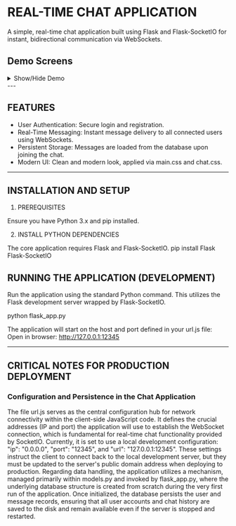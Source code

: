 # REAL-TIME CHAT APPLICATION

A simple, real-time chat application built using Flask and Flask-SocketIO for instant, bidirectional communication via WebSockets.

## Demo Screens

<details>
  <summary>Show/Hide Demo</summary>

  ### Application Start
  ![Home Page ](images/app_start.png)

  ### Registration / Setup Screen
  ![Registration Screen](images/registration.png)

  ### Chatting
  ![Chatting with people](images/chat.png)

</details>
---

## FEATURES

* User Authentication: Secure login and registration.
* Real-Time Messaging: Instant message delivery to all connected users using WebSockets.
* Persistent Storage: Messages are loaded from the database upon joining the chat.
* Modern UI: Clean and modern look, applied via main.css and chat.css.

---

## INSTALLATION AND SETUP

1. PREREQUISITES

Ensure you have Python 3.x and pip installed.

2. INSTALL PYTHON DEPENDENCIES

The core application requires Flask and Flask-SocketIO.
pip install Flask Flask-SocketIO

## RUNNING THE APPLICATION (DEVELOPMENT)

Run the application using the standard Python command. This utilizes the Flask development server wrapped by Flask-SocketIO.

python flask_app.py

The application will start on the host and port defined in your url.js file:
Open in browser: http://127.0.0.1:12345

---

## CRITICAL NOTES FOR PRODUCTION DEPLOYMENT

### Configuration and Persistence in the Chat Application
The file url.js serves as the central configuration hub for network connectivity within the client-side JavaScript code. 
It defines the crucial addresses (IP and port) the application will use to establish the WebSocket connection, which is fundamental for real-time chat functionality provided by SocketIO. 
Currently, it is set to use a local development configuration: "ip": "0.0.0.0", "port": "12345", and "url": "127.0.0.1:12345".
These settings instruct the client to connect back to the local development server, but they must be updated to the server's public domain address when deploying to production. 
Regarding data handling, the application utilizes a mechanism, managed primarily within models.py and invoked by flask_app.py, 
where the underlying database structure is created from scratch during the very first run of the application. 
Once initialized, the database persists the user and message records, ensuring that all user accounts and 
chat history are saved to the disk and remain available even if the server is stopped and restarted.
